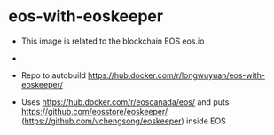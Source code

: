 # eos-with-eoskeeper

- This image is related to the blockchain EOS eos.io
-
- Repo to autobuild https://hub.docker.com/r/longwuyuan/eos-with-eoskeeper/

- Uses https://hub.docker.com/r/eoscanada/eos/ and puts https://github.com/eosstore/eoskeeper/  (https://github.com/vchengsong/eoskeeper) inside EOS
